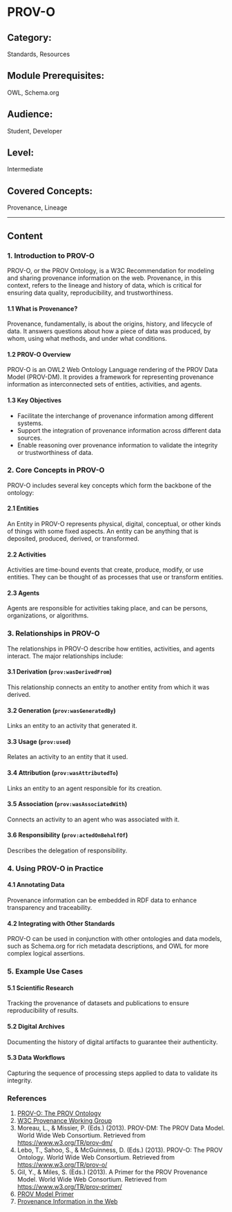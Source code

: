 # PROV-O

## Category:

Standards, Resources

## Module Prerequisites:

OWL, Schema.org

## Audience:

Student, Developer

## Level:

Intermediate

## Covered Concepts:

Provenance, Lineage

---

## Content

### 1. Introduction to PROV-O

PROV-O, or the PROV Ontology, is a W3C Recommendation for modeling and sharing provenance information on the web. Provenance, in this context, refers to the lineage and history of data, which is critical for ensuring data quality, reproducibility, and trustworthiness.

#### 1.1 What is Provenance?

Provenance, fundamentally, is about the origins, history, and lifecycle of data. It answers questions about how a piece of data was produced, by whom, using what methods, and under what conditions.

#### 1.2 PROV-O Overview

PROV-O is an OWL2 Web Ontology Language rendering of the PROV Data Model (PROV-DM). It provides a framework for representing provenance information as interconnected sets of entities, activities, and agents.

#### 1.3 Key Objectives

- Facilitate the interchange of provenance information among different systems.
- Support the integration of provenance information across different data sources.
- Enable reasoning over provenance information to validate the integrity or trustworthiness of data.

### 2. Core Concepts in PROV-O

PROV-O includes several key concepts which form the backbone of the ontology:

#### 2.1 Entities

An Entity in PROV-O represents physical, digital, conceptual, or other kinds of things with some fixed aspects. An entity can be anything that is deposited, produced, derived, or transformed.

#### 2.2 Activities

Activities are time-bound events that create, produce, modify, or use entities. They can be thought of as processes that use or transform entities.

#### 2.3 Agents

Agents are responsible for activities taking place, and can be persons, organizations, or algorithms.

### 3. Relationships in PROV-O

The relationships in PROV-O describe how entities, activities, and agents interact. The major relationships include:

#### 3.1 Derivation (`prov:wasDerivedFrom`)

This relationship connects an entity to another entity from which it was derived.

#### 3.2 Generation (`prov:wasGeneratedBy`)

Links an entity to an activity that generated it.

#### 3.3 Usage (`prov:used`)

Relates an activity to an entity that it used.

#### 3.4 Attribution (`prov:wasAttributedTo`)

Links an entity to an agent responsible for its creation.

#### 3.5 Association (`prov:wasAssociatedWith`)

Connects an activity to an agent who was associated with it.

#### 3.6 Responsibility (`prov:actedOnBehalfOf`)

Describes the delegation of responsibility.

### 4. Using PROV-O in Practice

#### 4.1 Annotating Data

Provenance information can be embedded in RDF data to enhance transparency and traceability.

#### 4.2 Integrating with Other Standards

PROV-O can be used in conjunction with other ontologies and data models, such as Schema.org for rich metadata descriptions, and OWL for more complex logical assertions.

### 5. Example Use Cases

#### 5.1 Scientific Research

Tracking the provenance of datasets and publications to ensure reproducibility of results.

#### 5.2 Digital Archives

Documenting the history of digital artifacts to guarantee their authenticity.

#### 5.3 Data Workflows

Capturing the sequence of processing steps applied to data to validate its integrity.

### References

1. [PROV-O: The PROV Ontology](https://www.w3.org/TR/prov-o/)
2. [W3C Provenance Working Group](https://www.w3.org/2005/Incubator/prov/wiki/Main_Page)
3. Moreau, L., & Missier, P. (Eds.) (2013). PROV-DM: The PROV Data Model. World Wide Web Consortium. Retrieved from https://www.w3.org/TR/prov-dm/
4. Lebo, T., Sahoo, S., & McGuinness, D. (Eds.) (2013). PROV-O: The PROV Ontology. World Wide Web Consortium. Retrieved from https://www.w3.org/TR/prov-o/
5. Gil, Y., & Miles, S. (Eds.) (2013). A Primer for the PROV Provenance Model. World Wide Web Consortium. Retrieved from https://www.w3.org/TR/prov-primer/
6. [PROV Model Primer](https://www.w3.org/TR/prov-primer/)
7. [Provenance Information in the Web](https://provenance.ecs.soton.ac.uk/)
